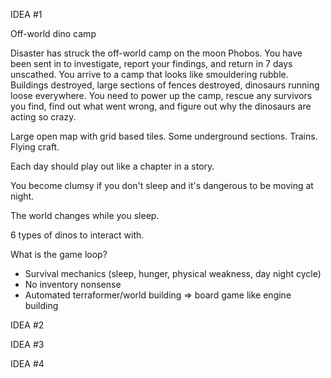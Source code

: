 

IDEA #1

Off-world dino camp

Disaster has struck the off-world camp on the moon Phobos. You have been sent in to investigate, report your findings, and return in 7 days unscathed. You arrive to a camp that looks like smouldering rubble. Buildings destroyed, large sections of fences destroyed, dinosaurs running loose everywhere. You need to power up the camp, rescue any survivors you find, find out what went wrong, and figure out why the dinosaurs are acting so crazy.

Large open map with grid based tiles. Some underground sections. Trains. Flying craft.

Each day should play out like a chapter in a story. 

You become clumsy if you don't sleep and it's dangerous to be moving at night.

The world changes while you sleep. 

6 types of dinos to interact with. 

What is the game loop?

 - Survival mechanics (sleep, hunger, physical weakness, day night cycle)
 - No inventory nonsense
 - Automated terraformer/world building => board game like engine building

IDEA #2


IDEA #3


IDEA #4